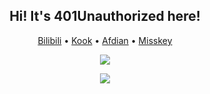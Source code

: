 <h2 align="center">Hi! It's 401Unauthorized here!</h2>
<p align="center">
  <a href="https://4o1.to/bilibili" rel="me">Bilibili</a> •
  <a href="https://4o1.to/kook" rel="me">Kook</a> •
  <a href="https://4o1.to/afdian" rel="me">Afdian</a> •
  <a href="https://misskey.io/@401Unauthorized" rel="me">Misskey</a>
</p>

<p align="center">
  <a href="https://4o1.to/afdian">
    <img src="https://cdn.jsdelivr.net/gh/401U/static/sponsors/en.svg">
  </a>
</p>

<p align="center">
<picture>
<source
  srcset="https://github-readme-stats.vercel.app/api?username=401U&include_all_commits=true&count_private=true&show_icons=true&custom_title=Github%20stats&theme=codeSTACKr"
  media="(prefers-color-scheme: dark)"
/>
<source
  srcset="https://github-readme-stats.vercel.app/api?username=401U&include_all_commits=true&count_private=true&show_icons=true&custom_title=Github%20stats&theme=swift"
  media="(prefers-color-scheme: light), (prefers-color-scheme: no-preference)"
/>
<img src="https://github-readme-stats.vercel.app/api?username=401U&include_all_commits=true&count_private=true&show_icons=true&custom_title=Github%20stats&theme=swift" />
</picture>
</p>
